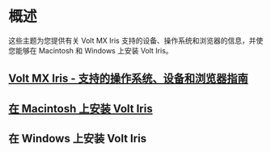 # 概述
这些主题为您提供有关 Volt MX Iris 支持的设备、操作系统和浏览器的信息，并使您能够在 Macintosh 和 Windows 上安装 Volt Iris。

## [Volt MX Iris - 支持的操作系统、设备和浏览器指南](./VoltMXIrisSupportedOSesDevices_and_BrowsersGuide.md)

## [在 Macintosh 上安装 Volt Iris](./InstallingVoltIrisV9_on_Macintosh.md)

## 在 Windows 上安装 Volt Iris
